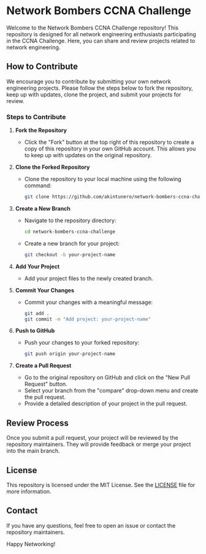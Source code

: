 # Network Bombers CCNA Challenge

Welcome to the Network Bombers CCNA Challenge repository! This repository is designed for all network engineering enthusiasts participating in the CCNA Challenge. Here, you can share and review projects related to network engineering.

## How to Contribute

We encourage you to contribute by submitting your own network engineering projects. Please follow the steps below to fork the repository, keep up with updates, clone the project, and submit your projects for review.

### Steps to Contribute

1. **Fork the Repository**
    - Click the "Fork" button at the top right of this repository to create a copy of this repository in your own GitHub account. This allows you to keep up with updates on the original repository.

2. **Clone the Forked Repository**
    - Clone the repository to your local machine using the following command:
    
      ```sh
      git clone https://github.com/akintunero/network-bombers-ccna-challenge.git
      ```

3. **Create a New Branch**
    - Navigate to the repository directory:
    
      ```sh
      cd network-bombers-ccna-challenge
      ```
      
    - Create a new branch for your project:
    
      ```sh
      git checkout -b your-project-name
      ```

4. **Add Your Project**
    - Add your project files to the newly created branch.

5. **Commit Your Changes**
    - Commit your changes with a meaningful message:
      
      ```sh
      git add .
      git commit -m "Add project: your-project-name"
      ```

6. **Push to GitHub**
    - Push your changes to your forked repository:
    
      ```sh
      git push origin your-project-name
      ```

7. **Create a Pull Request**
    - Go to the original repository on GitHub and click on the "New Pull Request" button.
    - Select your branch from the "compare" drop-down menu and create the pull request.
    - Provide a detailed description of your project in the pull request.

## Review Process

Once you submit a pull request, your project will be reviewed by the repository maintainers. They will provide feedback or merge your project into the main branch.

## License

This repository is licensed under the MIT License. See the [LICENSE](LICENSE) file for more information.

## Contact

If you have any questions, feel free to open an issue or contact the repository maintainers.

Happy Networking!